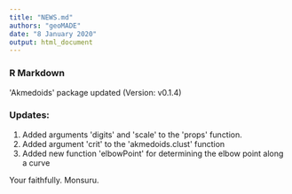 ```yaml
---
title: "NEWS.md"
authors: "geoMADE"
date: "8 January 2020"
output: html_document
---
```


### R Markdown

'Akmedoids' package updated (Version: v0.1.4)

### Updates:

1. Added arguments 'digits' and 'scale' to the 'props' function. 
2. Added argument 'crit' to the 'akmedoids.clust' function
3. Added new function 'elbowPoint' for determining the elbow point along a curve

Your faithfully.
Monsuru.
